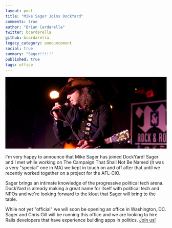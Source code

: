 ```yaml
---
layout: post
title: "Mike Sager Joins DockYard"
comments: true
author: "Brian Cardarella"
twitter: bcardarella
github: bcardarella
legacy_category: announcement
social: true
summary: "Sager!!!!!"
published: true
tags: office
---
```


![Sager](/images/mike-sager.png)

I'm very happy to announce that Mike Sager has joined DockYard! Sager
and I met while working on The Campaign That Shall Not Be Named (it was
a very "special" one in MA) we kept in touch on and off after that until
we recently worked together on a project for the AFL-CIO.

Sager brings an intimate knowledge of the progressive political tech
arena. DockYard is already making a great name for itself with political
tech and NPOs and we're looking forward to the klout that Sager will
bring to the table.

While not yet "official" we will soon be opening an office in
Washington, DC. Sager and Chris Gill will be running this office and we
are looking to hire Rails developers that have experience building apps
in politics. [Join us!](mailto:contact@dockyard.com)
